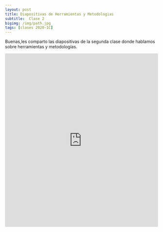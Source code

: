 ```yaml
---
layout: post
title: Diapositivas de Herramientas y Metodologias
subtitle:  Clase 2
bigimg: /img/path.jpg
tags: [clases 2020-1C]
---
```


Buenas,les comparto las diapositivas de la segunda clase donde hablamos sobre herramientas y metodologías.

<style>
.responsive-wrap iframe{ max-width: 100%;}
</style>
<div class="responsive-wrap">
<!-- this is the embed code provided by Google -->
  <iframe src="https://docs.google.com/presentation/d/1_K1mjJ32mlQh3wycZt2MfxvqGA_kVwA7HI2GwtBWGp4/embed?start=false&loop=false&delayms=3000" frameborder="0" width="960" height="569" allowfullscreen="true" mozallowfullscreen="true" webkitallowfullscreen="true"></iframe>
<!-- Google embed ends -->
</div>

